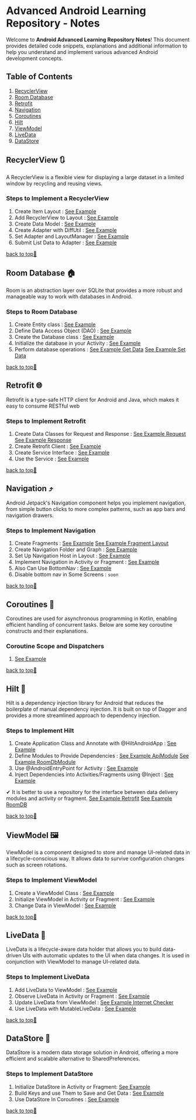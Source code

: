 <a name="top"></a>
# Advanced Android Learning Repository - Notes
Welcome to **Android Advanced Learning Repository Notes**! 
This document provides detailed code snippets, explanations and additional information to
help you understand and implement various advanced Android development concepts.
## Table of Contents
1. [RecyclerView](#recyclerview)
2. [Room Database](#room-database)
3. [Retrofit](#retrofit)
4. [Navigation](#navigation)
5. [Coroutines](#coroutines)
6. [Hilt](#hilt)
7. [ViewModel](#viewmodel)
8. [LiveData](#livedata)
9. [DataStore](#datastore)

<a name="recyclerview"></a>
## RecyclerView  🔃

A RecyclerView is a flexible view for displaying a large dataset in a limited window by recycling and reusing views.

### Steps to Implement a RecyclerView

1. Create Item Layout : [See Example](https://github.com/Loperdax/Android-Learning-Procjects/blob/master/app/src/main/res/layout/simple_item.xml)
2. Add RecyclerView to Layout : [See Example](https://github.com/Loperdax/Android-Learning-Procjects/blob/master/app/src/main/res/layout/activity_user_list.xml)
3. Create Data Model : [See Example](https://github.com/Loperdax/Android-Learning-Procjects/blob/master/app/src/main/java/com/app/learn/recycle/UsersModel.kt)
4. Create Adapter with DiffUtil : [See Example](https://github.com/Loperdax/Android-Learning-Procjects/blob/master/app/src/main/java/com/app/learn/recycle/UserAdapter.kt)
5. Set Adapter and LayoutManager : [See Example](https://github.com/Loperdax/Android-Learning-Procjects/blob/master/app/src/main/java/com/app/learn/recycle/UserListActivity.kt#L26)
6. Submit List Data to Adapter : [See Example](https://github.com/Loperdax/Android-Learning-Procjects/blob/master/app/src/main/java/com/app/learn/recycle/UserListActivity.kt#L23)

[back to top🔼](#top)

<a name="room-database"></a>
## Room Database 🏠

Room is an abstraction layer over SQLite that provides a more robust and manageable way to work with databases in Android.

### Steps to Room Database

1. Create Entity class : [See Example](https://github.com/Loperdax/Android-Learning-Procjects/blob/master/app/src/main/java/com/app/learn/roomDb/db/UserEntity.kt)
2. Define Data Access Object (DAO) : [See Example](https://github.com/Loperdax/Android-Learning-Procjects/blob/master/app/src/main/java/com/app/learn/roomDb/db/UserDao.kt)
3. Create the Database class : [See Example](https://github.com/Loperdax/Android-Learning-Procjects/blob/master/app/src/main/java/com/app/learn/roomDb/db/UserDatabase.kt)
4. Initialize the database in your Activity  : [See Example](https://github.com/Loperdax/Android-Learning-Procjects/blob/master/app/src/main/java/com/app/learn/roomDb/RoomActivity.kt#L23)
5. Perform database operations : [See Example Get Data](https://github.com/Loperdax/Android-Learning-Procjects/blob/master/app/src/main/java/com/app/learn/roomDb/AddUserActivity.kt#L39) [See Example Set Data](https://github.com/Loperdax/Android-Learning-Procjects/blob/master/app/src/main/java/com/app/learn/roomDb/RoomActivity.kt#L60)

[back to top🔼](#top)

<a name="retrofit"></a>
## Retrofit 🌐

Retrofit is a type-safe HTTP client for Android and Java, which makes it easy to consume RESTful web

### Steps to Implement Retrofit

1. Create Data Classes for Request and Response : [See Example Request](https://github.com/Loperdax/Android-Learning-Procjects/blob/master/app/src/main/java/com/app/learn/retrofit/requests/RequestUserRegister.kt)  [See Example Response](https://github.com/Loperdax/Android-Learning-Procjects/blob/master/app/src/main/java/com/app/learn/retrofit/responses/ResponseMovie.kt)
2. Create Retrofit Client : [See Example](https://github.com/Loperdax/Android-Learning-Procjects/blob/master/app/src/main/java/com/app/learn/retrofit/server/ApiClient.kt)
3. Create Service Interface : [See Example](https://github.com/Loperdax/Android-Learning-Procjects/blob/master/app/src/main/java/com/app/learn/retrofit/server/ApiService.kt)
4. Use the Service : [See Example](https://github.com/Loperdax/Android-Learning-Procjects/blob/master/app/src/main/java/com/app/learn/retrofit/RetrofitActivity.kt#L39)

[back to top🔼](#top)

<a name="navigation"></a>
## Navigation ⤴

Android Jetpack's Navigation component helps you implement navigation, from simple button clicks to more complex patterns, such as app bars and navigation drawers.

### Steps to Implement Navigation

1. Create Fragments : [See Example](https://github.com/Loperdax/Android-Learning-Procjects/tree/master/app/src/main/java/com/app/learn/navigation/project1/fragments) [See Example Fragment Layout](https://github.com/Loperdax/Android-Learning-Procjects/blob/master/app/src/main/res/layout/fragment_home.xml)
2. Create Navigation Folder and Graph : [See Example](https://github.com/Loperdax/Android-Learning-Procjects/tree/master/app/src/main/res/navigation)
3. Set Up Navigation Host in Layout : [See Example](https://github.com/Loperdax/Android-Learning-Procjects/blob/master/app/src/main/res/layout/activity_navigation.xml#L18)
4. Implement Navigation in Activity or Fragment : [See Example](https://github.com/Loperdax/Android-Learning-Procjects/blob/master/app/src/main/java/com/app/learn/navigation/project1/fragments/HomeFragment.kt#L25)
5. Also Can Use BottomNav : [See Example](https://github.com/Loperdax/Android-Learning-Procjects/tree/master/app/src/main/java/com/app/learn/navigation/project2)
6. Disable bottom nav in Some Screens : `soon` 

[back to top🔼](#top)

<a name="coroutines"></a>
## Coroutines 🧵

Coroutines are used for asynchronous programming in Kotlin, enabling efficient handling of concurrent tasks. Below are some key coroutine constructs and their explanations.

### Coroutine Scope and Dispatchers

1. [See Example](https://github.com/Loperdax/Android-Learning-Procjects/blob/master/app/src/main/java/com/app/learn/coroutines/CoroutinesActivity.kt)

[back to top🔼](#top)

<a name="hilt"></a>
## Hilt 💉

Hilt is a dependency injection library for Android that reduces the boilerplate of manual dependency injection. It is built on top of Dagger and provides a more streamlined approach to dependency injection.

### Steps to Implement Hilt

1. Create Application Class and Annotate with @HiltAndroidApp : [See Example](https://github.com/Loperdax/Android-Learning-Procjects/blob/master/app/src/main/java/com/app/learn/MyApplication.kt#L6)
2. Define Modules to Provide Dependencies : [See Example ApiModule](https://github.com/Loperdax/Android-Learning-Procjects/blob/master/app/src/main/java/com/app/learn/hilt/retrofit/module/ApiModule.kt) [See Example RoomDbModule](https://github.com/Loperdax/Android-Learning-Procjects/blob/master/app/src/main/java/com/app/learn/hilt/room/modules/DbModule.kt)
3. Use @AndroidEntryPoint for Activity : [See Example](https://github.com/Loperdax/Android-Learning-Procjects/blob/master/app/src/main/java/com/app/learn/hilt/retrofit/HiltRetrofitActivity.kt#L17)
4. Inject Dependencies into Activities/Fragments using @Inject : [See Example](https://github.com/Loperdax/Android-Learning-Procjects/blob/master/app/src/main/java/com/app/learn/hilt/retrofit/HiltRetrofitActivity.kt#L22)

✔ It is better to use a repository for the interface between data delivery modules and activity or fragment. [See Example Retrofit](https://github.com/Loperdax/Android-Learning-Procjects/blob/master/app/src/main/java/com/app/learn/hilt/retrofit/repository/ApiRepository.kt)  [See Example RoomDB](https://github.com/Loperdax/Android-Learning-Procjects/blob/master/app/src/main/java/com/app/learn/hilt/room/repository/DbRepository.kt)

[back to top🔼](#top)

<a name="viewmodel"></a>
## ViewModel 🖼

ViewModel is a component designed to store and manage UI-related data in a lifecycle-conscious way. It allows data to survive configuration changes such as screen rotations.

### Steps to Implement ViewModel

1. Create a ViewModel Class : [See Example](https://github.com/Loperdax/Android-Learning-Procjects/blob/master/app/src/main/java/com/app/learn/viewmodel/MainViewModel.kt)
2. Initialize ViewModel in Activity or Fragment : [See Example](https://github.com/Loperdax/Android-Learning-Procjects/blob/master/app/src/main/java/com/app/learn/viewmodel/ViewModelActivity.kt#13)
3. Change Data in ViewModel : [See Example](https://github.com/Loperdax/Android-Learning-Procjects/blob/master/app/src/main/java/com/app/learn/viewmodel/ViewModelActivity.kt#32)

[back to top🔼](#top)

<a name="livedata"></a>
## LiveData 🧬

LiveData is a lifecycle-aware data holder that allows you to build data-driven UIs with automatic updates to the UI when data changes. It is used in conjunction with ViewModel to manage UI-related data.

### Steps to Implement LiveData

1. Add LiveData to ViewModel : [See Example](https://github.com/Loperdax/Android-Learning-Procjects/blob/master/app/src/main/java/com/app/learn/livedata/MainViewModel.kt)
2. Observe LiveData in Activity or Fragment : [See Example](https://github.com/Loperdax/Android-Learning-Procjects/blob/master/app/src/main/java/com/app/learn/livedata/ActivityLiveData.kt#L43)
3. Update LiveData from ViewModel : [See Example Internet Checker](https://github.com/Loperdax/Android-Learning-Procjects/blob/master/app/src/main/java/com/app/learn/livedata/InternetChecker.kt)
4. Use LiveData with MutableLiveData : [See Example](https://github.com/Loperdax/Android-Learning-Procjects/blob/master/app/src/main/java/com/app/learn/livedata/db/NoteDao.kt#L17)

[back to top🔼](#top)

<a name="datastore"></a>
## DataStore 🏪

DataStore is a modern data storage solution in Android, offering a more efficient and scalable alternative to SharedPreferences.

### Steps to Implement DataStore

1. Initialize DataStore in Activity or Fragment: [See Example](https://github.com/Loperdax/Android-Learning-Procjects/blob/master/app/src/main/java/com/app/learn/datastore/ActivityDataStore.kt#L22)
2. Build Keys and use Them to Save and Get Data : [See Example](https://github.com/Loperdax/Android-Learning-Procjects/blob/master/app/src/main/java/com/app/learn/datastore/ActivityDataStore.kt#L49)
3. Use DataStore In Coroutines : [See Example](https://github.com/Loperdax/Android-Learning-Procjects/blob/master/app/src/main/java/com/app/learn/datastore/ActivityDataStore.kt#L37)

[back to top🔼](#top)
